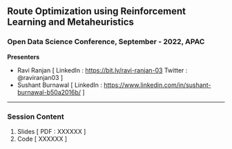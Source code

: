 ## Route Optimization using Reinforcement Learning and Metaheuristics

### Open Data Science Conference,  September - 2022,  APAC

**Presenters**
- Ravi Ranjan [ LinkedIn : https://bit.ly/ravi-ranjan-03  Twitter : @raviranjan03  ]
- Sushant Burnawal [ LinkedIn : https://www.linkedin.com/in/sushant-burnawal-b50a2016b/ ]

--- 

### Session Content

1. Slides [ PDF : XXXXXX ]
3. Code [ XXXXXX ]

